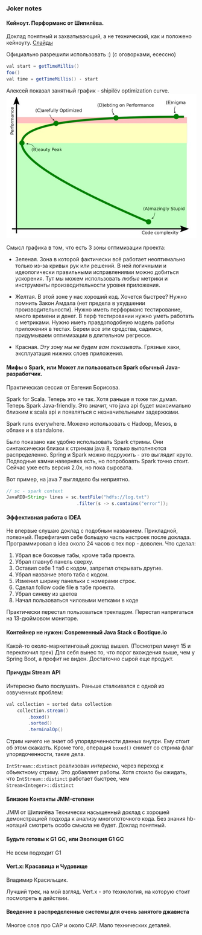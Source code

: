 ### Joker notes

#### Кейноут. Перформанс от Шипилёва.

Доклад понятный и захватывающий, а не технический, как и положено кейноуту.
[Слайды](https://shipilev.net/talks/joker-Oct2016-perf-keynote.pdf)

Официально разрешили использовать :) (с оговорками, есессно)

``` java
val start = getTimeMillis()
foo()
val time = getTimeMillis() - start
```

Алексей показал занятный график - shipilёv optimization curve.
![](curve.jpg)

Смысл графика в том, что есть 3 зоны оптимизации проекта:

- Зеленая. Зона в которой фактически всё работает неоптимально только из-за кривых рук или решений. В ней логичными и идеологически правильными исправлениями можно добиться ускорения. Тут мы можем использовать *любые* метрики и инструменты производительности уровня приложения.

- Желтая. В этой зоне у нас хороший код. Хочется быстрее? Нужно помнить Закон Амдала (нет предела в ухудшении производительности). Нужно иметь перформанс тестирование, много времени и денег. В перф тестировании нужно уметь работать с метриками. Нужно иметь правдоподобную модель работы приложения в тестах. Берем все эти средства, садимся, придумываем оптимизации в длительном регрессе.

- Красная. *Эту зону мы не будем вам показывать.* Грязные хаки, эксплуатация нижних слоев приложения. 

#### Мифы о Spark, или Может ли пользоваться Spark обычный Java-разработчик.
Практическая сессия от Евгения Борисова. 

Spark for Scala. Теперь это не так. Хотя раньше я тоже так думал. 
Теперь Spark Java-friendly. Это значит, что java api будет максимально близким к scala api и появляться с незначительными задержками.

Spark runs everywhere. Можено использовать с Hadoop, Mesos, в облаке и в standalone.

Было показано как удобно использовать Spark стримы. Они синтаксически близки к стримам java 8, только выполняются распределенно.
Spring и Spark можно подружить - это выглядит круто. Подводные камни наверняка есть, но попробоавть Spark точно стоит.
Сейчас уже есть версия 2.0x, но пока сыровата.

Вот пример, на java 7 выглядело бы неприятно.
``` java
// sc - spark context
JavaRDD<String> lines = sc.textFile("hdfs://log.txt")
                          .filter(s -> s.contains("error"));
```  

#### Эффективная работа c IDEA
Не впервые слушаю доклад с подобным названием. Прикладной, полезный.
Перефигачил себе большую часть настроек после доклада. Программировал в idea около 24 часов с тех пор - доволен.
Что сделал:

1. Убрал все боковые табы, кроме таба проекта.
2. Убрал главнуб панель сверху.
3. Оставил себе 1 таб с кодом, запретил открывать другие.
4. Убрал название этого таба с кодом.
5. Изменил ширину панельки с номерами строк.
6. Сделал follow сode file в табе проекта.
7. Убрал синеву из цветов
8. Начал пользоваться чиловыми метками в коде

Практически перестал пользоваться трекпадом. Перестал напрягаться на 13-дюймовом мониторе.

#### Контейнер не нужен: Современный Java Stack с Bootique.io
Какой-то около-маркетинговый доклад вышел. (Посмотрел минут 15 и переключил трек) 
Для себя вынес то, что порог вхождения выше, чем у Spring Boot, а профит не виден. Достаточно сырой еще продукт.

#### Причуды Stream API
Интересно было послушать. Раньше сталкивался с одной из озвученных проблем:
``` java 
val collection = sorted data collection
	collection.stream()
		.boxed()
		.sorted()
		.terminalOp()
```
Стрим ничего не знает об упорядоченности данных внутри. Ему стоит об этом скаказть. Кроме того, операция `boxed()` снимет со стрима флаг упорядоченности, такие дела.

`IntStream::distinct` реализован *интересно*, через переход к объектному стриму. Это добавляет работы. Хотя стоило бы ожидать, что `IntStream::distinct` работает быстрее, чем `Stream<Integer>::distinct`

#### Близкие Контакты JMM-степени
JMM от Шипилёва
Технически насыщенный доклад с хорошей демонстрацией подхода к анализу многопоточного кода.
Без знания hb-нотаций смотреть особо смысла не будет.
Доклад понятный.

#### Будьте готовы к G1 GC, или Эволюция G1 GC
Не всем подходит G1

#### Vert.x: Красавица и Чудовище
Владимир Красильщик.

Лучший трек, на мой взгляд. 
Vert.x - это технология, на которую стоит посмотреть в действии.

#### Введение в распределенные системы для очень занятого джависта
Многое слов про CAP и около СAP.
Мало технических деталей.
